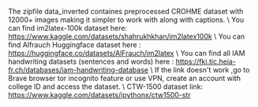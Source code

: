 The zipfile data_inverted containes preprocessed CROHME dataset with 12000+ images making it simpler to work with along with captions. \\
You can find im2latex-100k dataset here: https://www.kaggle.com/datasets/shahrukhkhan/im2latex100k \\
You can find Alfrauch Huggingface dataset here : https://huggingface.co/datasets/AlFrauch/im2latex \\
You can find all IAM handwriting datasets (sentences and words) here : https://fki.tic.heia-fr.ch/databases/iam-handwriting-database \\
If the link doesn't work ,go to Brave browser tor incognito feature or use VPN, create an account with college ID and access the dataset. \\
CTW-1500 dataset link: https://www.kaggle.com/datasets/ipythonx/ctw1500-str
